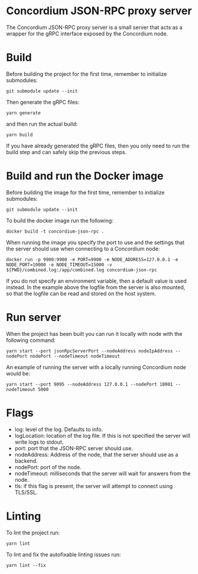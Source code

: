 # Concordium JSON-RPC proxy server

The Concordium JSON-RPC proxy server is a small server that acts as a wrapper for the gRPC interface exposed by the Concordium node.

# Build
Before building the project for the first time, remember to initialize submodules:
```
git submodule update --init
```

Then generate the gRPC files:
```
yarn generate
```
and then run the actual build:
```
yarn build
```
If you have already generated the gRPC files, then you only need to run the build step and can safely skip the previous steps.

# Build  and run the Docker image
Before building the image for the first time, remember to initialize submodules:
```
git submodule update --init
```

To build the docker image run the following:
```
docker build -t concordium-json-rpc .
```
When running the image you specify the port to use and the settings that the server should use
when connecting to a Concordium node:
```
docker run -p 9900:9900 -e PORT=9900 -e NODE_ADDRESS=127.0.0.1 -e NODE_PORT=10000 -e NODE_TIMEOUT=15000 -v ${PWD}/combined.log:/app/combined.log concordium-json-rpc
```
If you do not specify an environment variable, then a default value is used instead. In the example above the logfile from the server is also mounted, so that the logfile can be read and stored on the host system.

# Run server
When the project has been built you can run it locally with node with the following command:
```
yarn start --port jsonRpcServerPort --nodeAddress nodeIpAddress --nodePort nodePort --nodeTimeout nodeTimeout
```
An example of running the server with a locally running Concordium node would be:
```
yarn start --port 9095 --nodeAddress 127.0.0.1 --nodePort 10001 --nodeTimeout 5000
```

# Flags
- log: level of the log. Defaults to info.
- logLocation: location of the log file. If this is not specified the server will write logs to stdout.
- port: port that the JSON-RPC server should use.
- nodeAddress: Address of the node, that the server should use as a backend.
- nodePort: port of the node.
- nodeTimeout: milliseconds that the server will wait for answers from the node.
- tls: if this flag is present, the server will attempt to connect using TLS/SSL.

# Linting
To lint the project run:
```
yarn lint
```
To lint and fix the autofixable linting issues run:
```
yarn lint --fix
```
